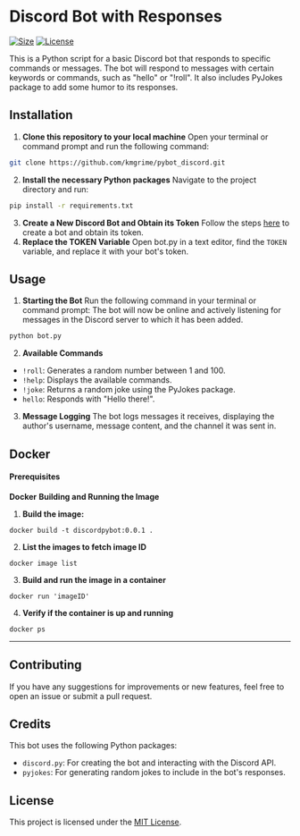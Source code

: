 # Discord Bot with Responses

[![Size](https://img.shields.io/github/languages/code-size/kmgrime/pybot_discord)](https://github.com/kmgrime/pybot_discord)
[![License](https://img.shields.io/github/license/kmgrime/pybot_discord)](https://github.com/kmgrime/pybot_discord/blob/main/LICENSE)

This is a Python script for a basic Discord bot that responds to specific commands or messages. The bot will respond to messages with certain keywords or commands, such as "hello" or "!roll". It also includes PyJokes package to add some humor to its responses.

## Installation

1. **Clone this repository to your local machine**
Open your terminal or command prompt and run the following command:

```sh
git clone https://github.com/kmgrime/pybot_discord.git
```
2. **Install the necessary Python packages**
Navigate to the project directory and run:
```sh
pip install -r requirements.txt
```
3. **Create a New Discord Bot and Obtain its Token**
Follow the steps [here](https://discordpy.readthedocs.io/en/stable/discord.html) to create a bot and obtain its token.
4. **Replace the TOKEN Variable**
Open bot.py in a text editor, find the `TOKEN` variable, and replace it with your bot's token.


## Usage
1. **Starting the Bot**
Run the following command in your terminal or command prompt:
The bot will now be online and actively listening for messages in the Discord server to which it has been added.
```sh
python bot.py
```

2. **Available Commands**
- `!roll`: Generates a random number between 1 and 100.
- `!help`: Displays the available commands.
- `!joke`: Returns a random joke using the PyJokes package.
- `hello`: Responds with "Hello there!".
3. **Message Logging**
The bot logs messages it receives, displaying the author's username, message content, and the channel it was sent in.

## Docker

#### Prerequisites
**Docker**
**Building and Running the Image**
1. **Build the image:**
```
docker build -t discordpybot:0.0.1 .
```

2. **List the images to fetch image ID**
```
docker image list
```
3. **Build and run the image in a container**
```
docker run 'imageID'
```
4. **Verify if the container is up and running**
```
docker ps
```

---

## Contributing
If you have any suggestions for improvements or new features, feel free to open an issue or submit a pull request.

## Credits

This bot uses the following Python packages:

- `discord.py`: For creating the bot and interacting with the Discord API.
- `pyjokes`: For generating random jokes to include in the bot's responses.

## License

This project is licensed under the [MIT License](https://github.com/kmgrime/pybot_discord/blob/main/LICENSE).
